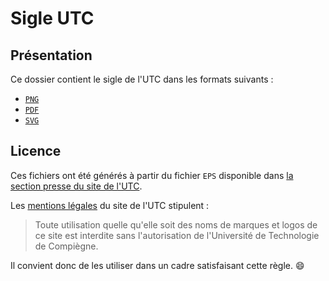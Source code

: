 Sigle UTC
======

## Présentation 

Ce dossier contient le sigle de l'UTC dans les formats suivants :

- [`PNG`](https://gitlab.utc.fr/LaTeX-UTC/Graphismes-UTC/raw/master/logos/sigle_UTC/sigle_UTC.png)
- [`PDF`](https://gitlab.utc.fr/LaTeX-UTC/Graphismes-UTC/raw/master/logos/sigle_UTC/sigle_UTC.pdf)
- [`SVG`](https://gitlab.utc.fr/LaTeX-UTC/Graphismes-UTC/raw/master/logos/sigle_UTC/sigle_UTC.svg)


## Licence

Ces fichiers ont été générés à partir du fichier `EPS` disponible dans [la section presse du site de l'UTC](https://www.utc.fr/presse.html#-tab2).

Les [mentions légales](https://www.utc.fr/mentions-legales.html) du site de l'UTC stipulent :
> Toute utilisation quelle qu'elle soit des noms de marques et logos de ce site est interdite sans l'autorisation de l'Université de Technologie de Compiègne. 

Il convient donc de les utiliser dans un cadre satisfaisant cette règle. :smile:
